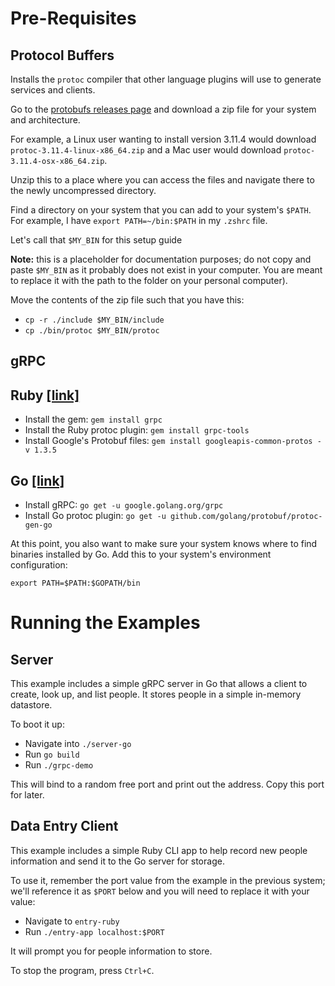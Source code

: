 # Pre-Requisites

## Protocol Buffers

Installs the `protoc` compiler that other language plugins will use to generate
services and clients.

Go to the [protobufs releases
page](https://github.com/protocolbuffers/protobuf/releases) and download a zip
file for your system and architecture.

For example, a Linux user wanting to install version 3.11.4 would download
`protoc-3.11.4-linux-x86_64.zip` and a Mac user would download
`protoc-3.11.4-osx-x86_64.zip`.

Unzip this to a place where you can access the files and navigate there to the
newly uncompressed directory.

Find a directory on your system that you can add to your system's `$PATH`. For
example, I have `export PATH=~/bin:$PATH` in my `.zshrc` file.

Let's call that `$MY_BIN` for this setup guide

**Note:** this is a placeholder for documentation purposes; do not copy and
paste `$MY_BIN` as it probably does not exist in your computer. You are meant to
replace it with the path to the folder on your personal computer).

Move the contents of the zip file such that you have this:

- `cp -r ./include $MY_BIN/include`
- `cp ./bin/protoc $MY_BIN/protoc`

## gRPC

## Ruby [[link]](https://grpc.io/docs/quickstart/ruby/)

- Install the gem: `gem install grpc`
- Install the Ruby protoc plugin: `gem install grpc-tools`
- Install Google's Protobuf files: `gem install googleapis-common-protos -v 1.3.5`

## Go [[link]](https://grpc.io/docs/quickstart/go/)

- Install gRPC: `go get -u google.golang.org/grpc`
- Install Go protoc plugin: `go get -u github.com/golang/protobuf/protoc-gen-go`

At this point, you also want to make sure your system knows where to find
binaries installed by Go. Add this to your system's environment configuration:

```
export PATH=$PATH:$GOPATH/bin
```

# Running the Examples

## Server

This example includes a simple gRPC server in Go that allows a client to create,
look up, and list people. It stores people in a simple in-memory datastore.

To boot it up:

- Navigate into `./server-go`
- Run `go build`
- Run `./grpc-demo`

This will bind to a random free port and print out the address. Copy this port
for later.

## Data Entry Client

This example includes a simple Ruby CLI app to help record new people
information and send it to the Go server for storage.

To use it, remember the port value from the example in the previous system;
we'll reference it as `$PORT` below and you will need to replace it with your
value:

- Navigate to `entry-ruby`
- Run `./entry-app localhost:$PORT`

It will prompt you for people information to store.

To stop the program, press `Ctrl+C`.
